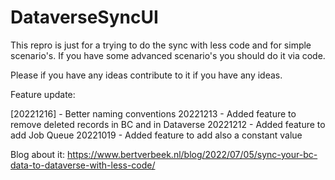 # DataverseSyncUI
This repro is just for a trying to do the sync with less code and for simple scenario's.
If you have some advanced scenario's you should do it via code.

Please if you have any ideas contribute to it if you have any ideas.

Feature update:

[20221216] - Better naming conventions
20221213 - Added feature to remove deleted records in BC and in Dataverse
20221212 - Added feature to add Job Queue
20221019 - Added feature to add also a constant value


Blog about it:
https://www.bertverbeek.nl/blog/2022/07/05/sync-your-bc-data-to-dataverse-with-less-code/
